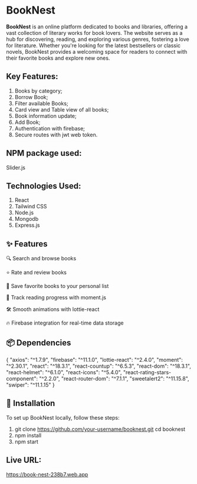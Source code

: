 # BookNest

**BookNest** is an online platform dedicated to books and libraries, offering a vast collection of literary works for book lovers. The website serves as a hub for discovering, reading, and exploring various genres, fostering a love for literature. Whether you're looking for the latest bestsellers or classic novels, BookNest provides a welcoming space for readers to connect with their favorite books and explore new ones.

## Key Features:

1. Books by category;
2. Borrow Book;
3. Filter available Books;
4. Card view and Table view of all books;
5. Book information update;
6. Add Book;
7. Authentication with firebase;
8. Secure routes with jwt web token.

## NPM package used:

Slider.js

## Technologies Used:
1. React
2. Tailwind CSS
3. Node.js
4. Mongodb
5. Express.js

## ✨ Features
🔍 Search and browse books

⭐ Rate and review books

📌 Save favorite books to your personal list

📅 Track reading progress with moment.js

🛠️ Smooth animations with lottie-react

🔥 Firebase integration for real-time data storage

## 📦 Dependencies

{
  "axios": "^1.7.9",
  "firebase": "^11.1.0",
  "lottie-react": "^2.4.0",
  "moment": "^2.30.1",
  "react": "^18.3.1",
  "react-countup": "^6.5.3",
  "react-dom": "^18.3.1",
  "react-helmet": "^6.1.0",
  "react-icons": "^5.4.0",
  "react-rating-stars-component": "^2.2.0",
  "react-router-dom": "^7.1.1",
  "sweetalert2": "^11.15.8",
  "swiper": "^11.1.15"
}

## 🔧 Installation

To set up BookNest locally, follow these steps:

1. git clone https://github.com/your-username/booknest.git
cd booknest
2. npm install
3. npm start

## Live URL:

https://book-nest-238b7.web.app
